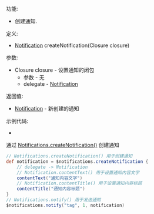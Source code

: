 功能:

+ 创建通知.

定义:

+ [Notification](/API/Notification/Notification/README.md) createNotification(Closure closure)

参数:

+ Closure closure - 设置通知的闭包
    + 参数 - 无
    + delegate - [Notification](/API/Notification/Notification/README.md)

返回值:

+ [Notification](/API/Notification/Notification/README.md) - 新创建的通知

示例代码:

+
通过 [Notifications.createNotification()](/API/Notification/Notifications/README.md?id=createNotification)
创建通知

```groovy
// Notifications.createNotification() 用于创建通知
def notification = $notifications.createNotification {
    // delegate -> Notification
    // Notification.contentText() 用于设置通知内容文字
    contentText("通知内容文字")
    // Notification.contentTitle() 用于设置通知内容标题
    contentTitle("通知内容标题")
}
// Notifications.notify() 用于发送通知
$notifications.notify("tag", 1, notification)
```